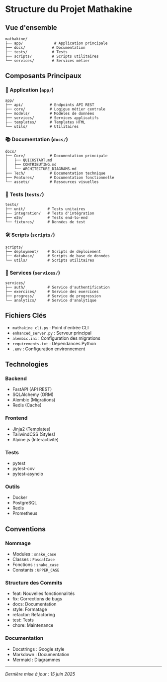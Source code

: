 # Structure du Projet Mathakine

## Vue d'ensemble

```
mathakine/
├── app/              # Application principale
├── docs/            # Documentation
├── tests/           # Tests
├── scripts/         # Scripts utilitaires
└── services/        # Services métier
```

## Composants Principaux

### 📱 Application (`app/`)

```
app/
├── api/            # Endpoints API REST
├── core/           # Logique métier centrale
├── models/         # Modèles de données
├── services/       # Services applicatifs
├── templates/      # Templates HTML
└── utils/          # Utilitaires
```

### 📚 Documentation (`docs/`)

```
docs/
├── Core/           # Documentation principale
│   ├── QUICKSTART.md
│   ├── CONTRIBUTING.md
│   └── ARCHITECTURE_DIAGRAMS.md
├── Tech/           # Documentation technique
├── Features/       # Documentation fonctionnelle
└── assets/         # Ressources visuelles
```

### 🧪 Tests (`tests/`)

```
tests/
├── unit/          # Tests unitaires
├── integration/   # Tests d'intégration
├── e2e/           # Tests end-to-end
└── fixtures/      # Données de test
```

### 🛠 Scripts (`scripts/`)

```
scripts/
├── deployment/    # Scripts de déploiement
├── database/      # Scripts de base de données
└── utils/         # Scripts utilitaires
```

### 🔧 Services (`services/`)

```
services/
├── auth/          # Service d'authentification
├── exercises/     # Service des exercices
├── progress/      # Service de progression
└── analytics/     # Service d'analytique
```

## Fichiers Clés

- `mathakine_cli.py` : Point d'entrée CLI
- `enhanced_server.py` : Serveur principal
- `alembic.ini` : Configuration des migrations
- `requirements.txt` : Dépendances Python
- `.env` : Configuration environnement

## Technologies

### Backend
- FastAPI (API REST)
- SQLAlchemy (ORM)
- Alembic (Migrations)
- Redis (Cache)

### Frontend
- Jinja2 (Templates)
- TailwindCSS (Styles)
- Alpine.js (Interactivité)

### Tests
- pytest
- pytest-cov
- pytest-asyncio

### Outils
- Docker
- PostgreSQL
- Redis
- Prometheus

## Conventions

### Nommage
- Modules : `snake_case`
- Classes : `PascalCase`
- Fonctions : `snake_case`
- Constants : `UPPER_CASE`

### Structure des Commits
- feat: Nouvelles fonctionnalités
- fix: Corrections de bugs
- docs: Documentation
- style: Formatage
- refactor: Refactoring
- test: Tests
- chore: Maintenance

### Documentation
- Docstrings : Google style
- Markdown : Documentation
- Mermaid : Diagrammes

---

*Dernière mise à jour : 15 juin 2025* 